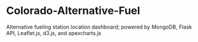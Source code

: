 # Colorado-Alternative-Fuel
Alternative fueling station location dashboard; powered by MongoDB, Flask API, Leaflet.js, d3.js, and apexcharts.js
